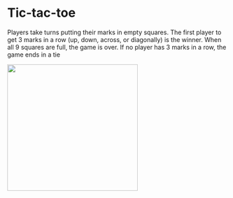 # Tic-tac-toe

Players take turns putting their marks in empty squares. The first player to get 3 marks in a row (up, down, across, or diagonally) is the winner. When all 9 squares are full, the game is over. If no player has 3 marks in a row, the game ends in a tie

<img src="https://github.com/Shchuda/Tic-tac-toe/assets/137898720/280462c4-0e7a-4778-8a41-4eae3ae03c2f" width="298" height="289" />
